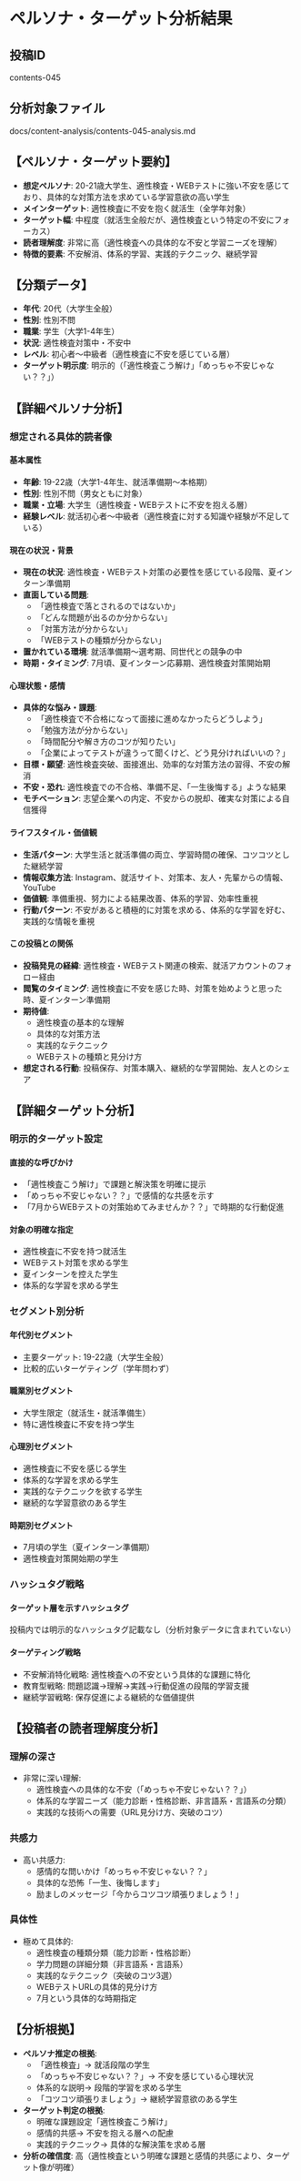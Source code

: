 # ペルソナ・ターゲット分析結果

## 投稿ID
contents-045

## 分析対象ファイル
docs/content-analysis/contents-045-analysis.md

## 【ペルソナ・ターゲット要約】
- **想定ペルソナ**: 20-21歳大学生、適性検査・WEBテストに強い不安を感じており、具体的な対策方法を求めている学習意欲の高い学生
- **メインターゲット**: 適性検査に不安を抱く就活生（全学年対象）
- **ターゲット幅**: 中程度（就活生全般だが、適性検査という特定の不安にフォーカス）
- **読者理解度**: 非常に高（適性検査への具体的な不安と学習ニーズを理解）
- **特徴的要素**: 不安解消、体系的学習、実践的テクニック、継続学習

## 【分類データ】
- **年代**: 20代（大学生全般）
- **性別**: 性別不問
- **職業**: 学生（大学1-4年生）
- **状況**: 適性検査対策中・不安中
- **レベル**: 初心者〜中級者（適性検査に不安を感じている層）
- **ターゲット明示度**: 明示的（「適性検査こう解け」「めっちゃ不安じゃない？？」）

## 【詳細ペルソナ分析】

### 想定される具体的読者像
#### 基本属性
- **年齢**: 19-22歳（大学1-4年生、就活準備期〜本格期）
- **性別**: 性別不問（男女ともに対象）
- **職業・立場**: 大学生（適性検査・WEBテストに不安を抱える層）
- **経験レベル**: 就活初心者〜中級者（適性検査に対する知識や経験が不足している）

#### 現在の状況・背景
- **現在の状況**: 適性検査・WEBテスト対策の必要性を感じている段階、夏インターン準備期
- **直面している問題**: 
  - 「適性検査で落とされるのではないか」
  - 「どんな問題が出るのか分からない」
  - 「対策方法が分からない」
  - 「WEBテストの種類が分からない」
- **置かれている環境**: 就活準備期〜選考期、同世代との競争の中
- **時期・タイミング**: 7月頃、夏インターン応募期、適性検査対策開始期

#### 心理状態・感情
- **具体的な悩み・課題**: 
  - 「適性検査で不合格になって面接に進めなかったらどうしよう」
  - 「勉強方法が分からない」
  - 「時間配分や解き方のコツが知りたい」
  - 「企業によってテストが違うって聞くけど、どう見分ければいいの？」
- **目標・願望**: 適性検査突破、面接進出、効率的な対策方法の習得、不安の解消
- **不安・恐れ**: 適性検査での不合格、準備不足、「一生後悔する」ような結果
- **モチベーション**: 志望企業への内定、不安からの脱却、確実な対策による自信獲得

#### ライフスタイル・価値観
- **生活パターン**: 大学生活と就活準備の両立、学習時間の確保、コツコツとした継続学習
- **情報収集方法**: Instagram、就活サイト、対策本、友人・先輩からの情報、YouTube
- **価値観**: 準備重視、努力による結果改善、体系的学習、効率性重視
- **行動パターン**: 不安があると積極的に対策を求める、体系的な学習を好む、実践的な情報を重視

#### この投稿との関係
- **投稿発見の経緯**: 適性検査・WEBテスト関連の検索、就活アカウントのフォロー経由
- **閲覧のタイミング**: 適性検査に不安を感じた時、対策を始めようと思った時、夏インターン準備期
- **期待値**: 
  - 適性検査の基本的な理解
  - 具体的な対策方法
  - 実践的なテクニック
  - WEBテストの種類と見分け方
- **想定される行動**: 投稿保存、対策本購入、継続的な学習開始、友人とのシェア

## 【詳細ターゲット分析】

### 明示的ターゲット設定
#### 直接的な呼びかけ
- 「適性検査こう解け」で課題と解決策を明確に提示
- 「めっちゃ不安じゃない？？」で感情的な共感を示す
- 「7月からWEBテストの対策始めてみませんか？？」で時期的な行動促進

#### 対象の明確な指定
- 適性検査に不安を持つ就活生
- WEBテスト対策を求める学生
- 夏インターンを控えた学生
- 体系的な学習を求める学生

### セグメント別分析
#### 年代別セグメント
- 主要ターゲット: 19-22歳（大学生全般）
- 比較的広いターゲティング（学年問わず）

#### 職業別セグメント
- 大学生限定（就活生・就活準備生）
- 特に適性検査に不安を持つ学生

#### 心理別セグメント
- 適性検査に不安を感じる学生
- 体系的な学習を求める学生
- 実践的なテクニックを欲する学生
- 継続的な学習意欲のある学生

#### 時期別セグメント
- 7月頃の学生（夏インターン準備期）
- 適性検査対策開始期の学生

### ハッシュタグ戦略
#### ターゲット層を示すハッシュタグ
投稿内では明示的なハッシュタグ記載なし（分析対象データに含まれていない）

#### ターゲティング戦略
- 不安解消特化戦略: 適性検査への不安という具体的な課題に特化
- 教育型戦略: 問題認識→理解→実践→行動促進の段階的学習支援
- 継続学習戦略: 保存促進による継続的な価値提供

## 【投稿者の読者理解度分析】
### 理解の深さ
- 非常に深い理解: 
  - 適性検査への具体的な不安（「めっちゃ不安じゃない？？」）
  - 体系的な学習ニーズ（能力診断・性格診断、非言語系・言語系の分類）
  - 実践的な技術への需要（URL見分け方、突破のコツ）

### 共感力
- 高い共感力: 
  - 感情的な問いかけ「めっちゃ不安じゃない？？」
  - 具体的な恐怖「一生、後悔します」
  - 励ましのメッセージ「今からコツコツ頑張りましょう！」

### 具体性
- 極めて具体的: 
  - 適性検査の種類分類（能力診断・性格診断）
  - 学力問題の詳細分類（非言語系・言語系）
  - 実践的なテクニック（突破のコツ3選）
  - WEBテストURLの具体的見分け方
  - 7月という具体的な時期指定

## 【分析根拠】
- **ペルソナ推定の根拠**: 
  - 「適性検査」→ 就活段階の学生
  - 「めっちゃ不安じゃない？？」→ 不安を感じている心理状況
  - 体系的な説明→ 段階的学習を求める学生
  - 「コツコツ頑張りましょう」→ 継続学習意欲のある学生
- **ターゲット判定の根拠**: 
  - 明確な課題設定「適性検査こう解け」
  - 感情的共感→ 不安を抱える層への配慮
  - 実践的テクニック→ 具体的な解決策を求める層
- **分析の確信度**: 高（適性検査という明確な課題と感情的共感により、ターゲット像が明確）